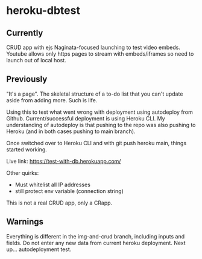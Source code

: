 # heroku-dbtest

## Currently
CRUD app with ejs
Naginata-focused
launching to test video embeds. Youtube allows only https pages to stream with embeds/iframes so need to launch out of local host.

## Previously
"It's a page".
The skeletal structure of a to-do list that you can't update aside from adding more. Such is life.

Using this to test what went wrong with deployment using autodeploy from Github.
Current/successful deployment is using Heroku CLI.
My understanding of autodeploy is that pushing to the repo was also pushing to Heroku (and in both cases pushing to main branch).

Once switched over to Heroku CLI and with git push heroku main, things started working.

Live link: https://test-with-db.herokuapp.com/

Other quirks:
- Must whitelist all IP addresses
- still protect env variable (connection string) 

This is not a real CRUD app, only a CRapp.

## Warnings
Everything is different in the img-and-crud branch, including inputs and fields. Do not enter any new data from current heroku deployment.
Next up... autodeployment test. 
